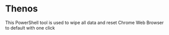 # Thenos
This PowerShell tool is used to wipe all data and reset Chrome Web Browser to default with one click